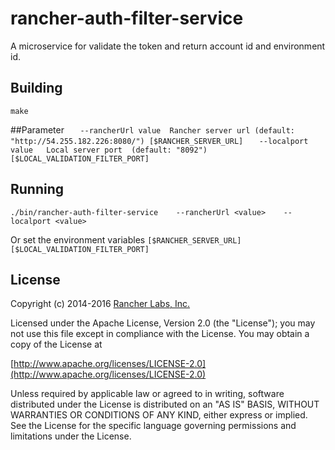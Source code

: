 rancher-auth-filter-service
========

A microservice for validate the token and return account id and environment id.

## Building

`make`

##Parameter
`   --rancherUrl value  Rancher server url (default: "http://54.255.182.226:8080/") [$RANCHER_SERVER_URL]`
`   --localport value   Local server port  (default: "8092") [$LOCAL_VALIDATION_FILTER_PORT]`
   
## Running

`./bin/rancher-auth-filter-service    --rancherUrl <value>    --localport <value> `

Or set the environment variables
`[$RANCHER_SERVER_URL]`
`[$LOCAL_VALIDATION_FILTER_PORT]`

## License
Copyright (c) 2014-2016 [Rancher Labs, Inc.](http://rancher.com)

Licensed under the Apache License, Version 2.0 (the "License");
you may not use this file except in compliance with the License.
You may obtain a copy of the License at

[http://www.apache.org/licenses/LICENSE-2.0](http://www.apache.org/licenses/LICENSE-2.0)

Unless required by applicable law or agreed to in writing, software
distributed under the License is distributed on an "AS IS" BASIS,
WITHOUT WARRANTIES OR CONDITIONS OF ANY KIND, either express or implied.
See the License for the specific language governing permissions and
limitations under the License.
